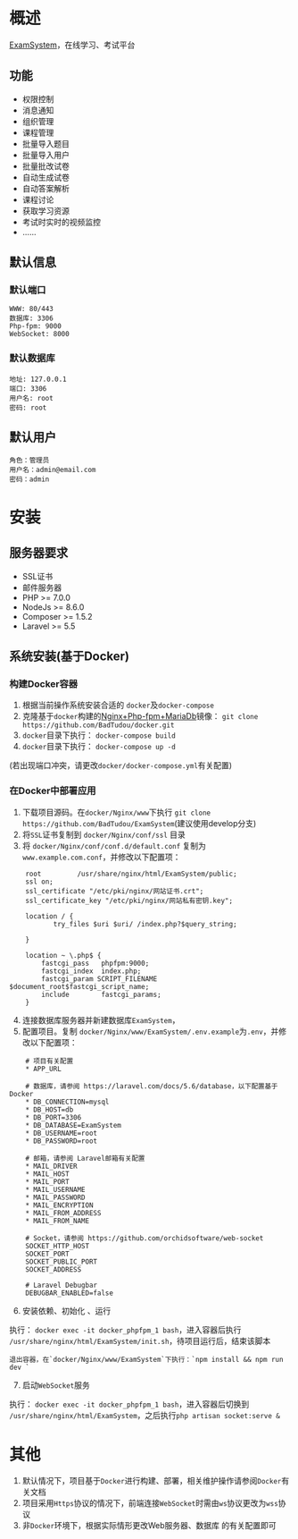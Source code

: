 # 概述
[ExamSystem](https://github.com/badtudou/examsystem)，在线学习、考试平台
## 功能
* 权限控制
* 消息通知
* 组织管理
* 课程管理
* 批量导入题目
* 批量导入用户
* 批量批改试卷
* 自动生成试卷
* 自动答案解析
* 课程讨论
* 获取学习资源
* 考试时实时的视频监控
* ......

## 默认信息
### 默认端口
```
WWW: 80/443
数据库: 3306
Php-fpm: 9000
WebSocket: 8000
```
### 默认数据库

```
地址: 127.0.0.1
端口: 3306
用户名: root
密码: root
```

## 默认用户

```
角色：管理员
用户名：admin@email.com
密码：admin
```

# 安装
## 服务器要求
* SSL证书
* 邮件服务器
* PHP >= 7.0.0
* NodeJs >= 8.6.0
* Composer >= 1.5.2
* Laravel >= 5.5

## 系统安装(基于Docker)
### 构建Docker容器
1. 根据当前操作系统安装合适的 `docker`及`docker-compose`
2. 克隆基于`docker`构建的[Nginx+Php-fpm+MariaDb](https://github.com/badtudou/docker)镜像：
  `git clone https://github.com/BadTudou/docker.git`
3. `docker`目录下执行： `docker-compose build `
4. `docker`目录下执行： `docker-compose up -d`

(若出现端口冲突，请更改`docker/docker-compose.yml`有关配置)

### 在Docker中部署应用
1. 下载项目源码。在`docker/Nginx/www`下执行 `git clone https://github.com/BadTudou/ExamSystem`(建议使用develop分支)
2. 将`SSL`证书复制到 `docker/Nginx/conf/ssl` 目录
3. 将 `docker/Nginx/conf/conf.d/default.conf` 复制为 `www.example.com.conf`，并修改以下配置项：
```
    root         /usr/share/nginx/html/ExamSystem/public;
    ssl on;
    ssl_certificate "/etc/pki/nginx/网站证书.crt";
    ssl_certificate_key "/etc/pki/nginx/网站私有密钥.key";

    location / {
           try_files $uri $uri/ /index.php?$query_string;

    }

    location ~ \.php$ {
        fastcgi_pass   phpfpm:9000;
        fastcgi_index  index.php;
        fastcgi_param SCRIPT_FILENAME $document_root$fastcgi_script_name;
        include        fastcgi_params;
    }
```
4. 连接数据库服务器并新建数据库`ExamSystem`，
5. 配置项目。复制 `docker/Nginx/www/ExamSystem/.env.example`为`.env`，并修改以下配置项：
```
    # 项目有关配置
    * APP_URL

    # 数据库，请参阅 https://laravel.com/docs/5.6/database，以下配置基于Docker
    * DB_CONNECTION=mysql
    * DB_HOST=db
    * DB_PORT=3306
    * DB_DATABASE=ExamSystem
    * DB_USERNAME=root
    * DB_PASSWORD=root

    # 邮箱，请参阅 Laravel邮箱有关配置
    * MAIL_DRIVER
    * MAIL_HOST
    * MAIL_PORT
    * MAIL_USERNAME
    * MAIL_PASSWORD
    * MAIL_ENCRYPTION
    * MAIL_FROM_ADDRESS
    * MAIL_FROM_NAME

    # Socket，请参阅 https://github.com/orchidsoftware/web-socket
    SOCKET_HTTP_HOST
    SOCKET_PORT
    SOCKET_PUBLIC_PORT
    SOCKET_ADDRESS

    # Laravel Debugbar
    DEBUGBAR_ENABLED=false
```
6. 安装依赖、初始化 、运行

  执行： `docker exec -it docker_phpfpm_1 bash`，进入容器后执行 `/usr/share/nginx/html/ExamSystem/init.sh`，待项目运行后，结束该脚本

    退出容器，在`docker/Nginx/www/ExamSystem`下执行：`npm install && npm run dev `

7. 启动`WebSocket`服务

  执行： `docker exec -it docker_phpfpm_1 bash`，进入容器后切换到 `/usr/share/nginx/html/ExamSystem`，之后执行`php artisan socket:serve &`

# 其他
1. 默认情况下，项目基于`Docker`进行构建、部署，相关维护操作请参阅`Docker`有关文档
2. 项目采用`Https`协议的情况下，前端连接`WebSocket`时需由`ws`协议更改为`wss`协议
3. 非`Docker`环境下，根据实际情形更改Web服务器、数据库 的有关配置即可